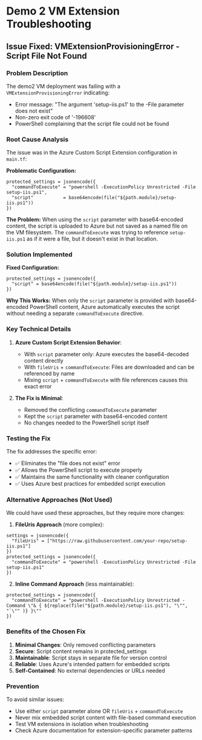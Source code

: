 # Demo 2 VM Extension Troubleshooting

## Issue Fixed: VMExtensionProvisioningError - Script File Not Found

### Problem Description
The demo2 VM deployment was failing with a `VMExtensionProvisioningError` indicating:
- Error message: "The argument 'setup-iis.ps1' to the -File parameter does not exist"
- Non-zero exit code of '-196608'
- PowerShell complaining that the script file could not be found

### Root Cause Analysis
The issue was in the Azure Custom Script Extension configuration in `main.tf`:

**Problematic Configuration:**
```hcl
protected_settings = jsonencode({
  "commandToExecute" = "powershell -ExecutionPolicy Unrestricted -File setup-iis.ps1",
  "script"           = base64encode(file("${path.module}/setup-iis.ps1"))
})
```

**The Problem:** When using the `script` parameter with base64-encoded content, the script is uploaded to Azure but not saved as a named file on the VM filesystem. The `commandToExecute` was trying to reference `setup-iis.ps1` as if it were a file, but it doesn't exist in that location.

### Solution Implemented

**Fixed Configuration:**
```hcl
protected_settings = jsonencode({
  "script" = base64encode(file("${path.module}/setup-iis.ps1"))
})
```

**Why This Works:** When only the `script` parameter is provided with base64-encoded PowerShell content, Azure automatically executes the script without needing a separate `commandToExecute` directive.

### Key Technical Details

1. **Azure Custom Script Extension Behavior**: 
   - With `script` parameter only: Azure executes the base64-decoded content directly
   - With `fileUris` + `commandToExecute`: Files are downloaded and can be referenced by name
   - Mixing `script` + `commandToExecute` with file references causes this exact error

2. **The Fix is Minimal**: 
   - Removed the conflicting `commandToExecute` parameter
   - Kept the `script` parameter with base64-encoded content
   - No changes needed to the PowerShell script itself

### Testing the Fix

The fix addresses the specific error:
- ✅ Eliminates the "file does not exist" error
- ✅ Allows the PowerShell script to execute properly
- ✅ Maintains the same functionality with cleaner configuration
- ✅ Uses Azure best practices for embedded script execution

### Alternative Approaches (Not Used)

We could have used these approaches, but they require more changes:

1. **FileUris Approach** (more complex):
```hcl
settings = jsonencode({
  "fileUris" = ["https://raw.githubusercontent.com/your-repo/setup-iis.ps1"]
})
protected_settings = jsonencode({
  "commandToExecute" = "powershell -ExecutionPolicy Unrestricted -File setup-iis.ps1"
})
```

2. **Inline Command Approach** (less maintainable):
```hcl
protected_settings = jsonencode({
  "commandToExecute" = "powershell -ExecutionPolicy Unrestricted -Command \"& { ${replace(file("${path.module}/setup-iis.ps1"), "\"", "`\"" )} }\""
})
```

### Benefits of the Chosen Fix

1. **Minimal Changes**: Only removed conflicting parameters
2. **Secure**: Script content remains in protected_settings
3. **Maintainable**: Script stays in separate file for version control
4. **Reliable**: Uses Azure's intended pattern for embedded scripts
5. **Self-Contained**: No external dependencies or URLs needed

### Prevention

To avoid similar issues:
- Use either `script` parameter alone OR `fileUris` + `commandToExecute`
- Never mix embedded script content with file-based command execution
- Test VM extensions in isolation when troubleshooting
- Check Azure documentation for extension-specific parameter patterns